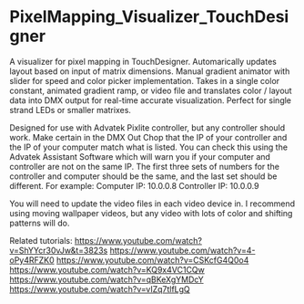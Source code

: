 # PixelMapping_Visualizer_TouchDesigner
A visualizer for pixel mapping in TouchDesigner. Automarically updates layout based on input of matrix dimensions. Manual gradient animator with slider for speed and color picker implementation. Takes in a single color constant, animated gradient ramp, or video file and translates color / layout data into DMX output for real-time accurate visualization. Perfect for single strand LEDs or smaller matrixes.   

Designed for use with Advatek Pixlite controller, but any controller should work.
Make certain in the DMX Out Chop that the IP of your controller and the IP of your computer match what is listed. 
You can check this using the Advatek Assistant Software which will warn you if your computer and controller are not on the same IP. The first three sets of numbers for the controller and computer should be the same, and the last set should be different. For example:
Computer IP: 10.0.0.8
Controller IP: 10.0.0.9

You will need to update the video files in each video device in. I recommend using moving wallpaper videos, but any video with lots of color and shifting patterns will do. 

Related tutorials:
https://www.youtube.com/watch?v=ShYYcr30vJw&t=3823s
https://www.youtube.com/watch?v=4-oPy4RFZK0
https://www.youtube.com/watch?v=CSKcfG4Q0o4
https://www.youtube.com/watch?v=KQ9x4VC1CQw
https://www.youtube.com/watch?v=qBKeXgYMDcY
https://www.youtube.com/watch?v=vIZq7tlfLgQ

